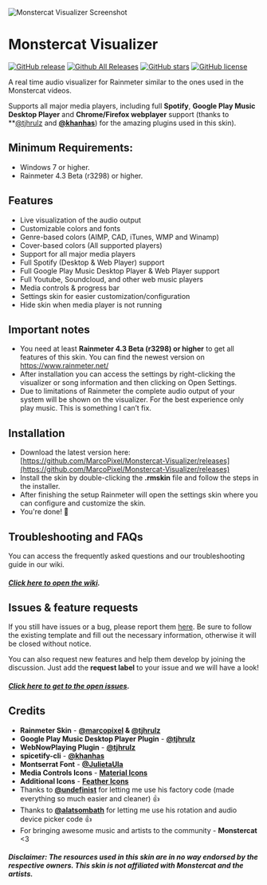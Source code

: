 ![Monstercat Visualizer Screenshot](https://i.imgur.com/cu1R235.png "Monstercat Visualizer Screenshot")


# Monstercat Visualizer
[![GitHub release](https://img.shields.io/github/release/MarcoPixel/Monstercat-Visualizer.svg?colorB=97CA00?label=version)](https://github.com/MarcoPixel/Monstercat-Visualizer/releases/latest) [![Github All Releases](https://img.shields.io/github/downloads/MarcoPixel/Monstercat-Visualizer/total.svg?colorB=97CA00)](https://github.com/MarcoPixel/Monstercat-Visualizer/releases) [![GitHub stars](https://img.shields.io/github/stars/MarcoPixel/Monstercat-Visualizer.svg?colorB=007EC6)](https://github.com/MarcoPixel/Monstercat-Visualizer/stargazers)  [![GitHub license](https://img.shields.io/badge/license-MIT-blue.svg)](https://raw.githubusercontent.com/MarcoPixel/Monstercat-Visualizer/master/LICENSE)

A real time audio visualizer for Rainmeter similar to the ones used in the Monstercat videos.

Supports all major media players, including full **Spotify**, **Google Play Music Desktop Player** and **Chrome/Firefox webplayer** support (thanks to **[@tjhrulz](https://github.com/tjhrulz) and **[@khanhas](https://github.com/khanhas)**)  for the amazing plugins used in this skin).

## Minimum Requirements:
 - Windows 7 or higher.
 - Rainmeter 4.3 Beta (r3298) or higher.

## Features

- Live visualization of the audio output
- Customizable colors and fonts
- Genre-based colors (AIMP, CAD, iTunes, WMP and Winamp)
- Cover-based colors (All supported players)
- Support for all major media players
- Full Spotify (Desktop & Web Player) support
- Full Google Play Music Desktop Player & Web Player support
- Full Youtube, Soundcloud, and other web music players
- Media controls & progress bar
- Settings skin for easier customization/configuration
- Hide skin when media player is not running

## Important notes


- You need at least **Rainmeter 4.3 Beta (r3298) or higher** to get all features of this skin. You can find the newest version on https://www.rainmeter.net/
- After installation you can access the settings by right-clicking the visualizer or song information and then clicking on Open Settings.
- Due to limitations of Rainmeter the complete audio output of your system will be shown on the visualizer. For the best experience only play music. This is something I can’t fix.

## Installation

* Download the latest version here: [https://github.com/MarcoPixel/Monstercat-Visualizer/releases](https://github.com/MarcoPixel/Monstercat-Visualizer/releases)
* Install the skin by double-clicking the **.rmskin** file and follow the steps in the installer.
* After finishing the setup Rainmeter will open the settings skin where you can configure and customize the skin.
* You're done! 🎉


## Troubleshooting and FAQs

You can access the frequently asked questions and our troubleshooting guide in our wiki.
##### [Click here to open the wiki](https://github.com/MarcoPixel/Monstercat-Visualizer/wiki).

## Issues & feature requests

If you still have issues or a bug, please report them [here](https://github.com/MarcoPixel/Monstercat-Visualizer/issues). Be sure to follow the existing template and fill out the necessary information, otherwise it will be closed without notice.

You can also request new features and help them develop by joining the discussion. Just add the **request label** to your issue and we will have a look!

##### [Click here to get to the open issues](https://github.com/MarcoPixel/Monstercat-Visualizer/issues).

## Credits

- **Rainmeter Skin** - **[@marcopixel](https://github.com/marcopixel) & [@tjhrulz](https://github.com/tjhrulz)**
- **Google Play Music Desktop Player Plugin** - **[@tjhrulz](https://github.com/tjhrulz/GPMDP-Plugin)**
- **WebNowPlaying Plugin** - **[@tjhrulz](https://github.com/tjhrulz/WebNowPlaying)**
- **spicetify-cli** - **[@khanhas](https://github.com/khanhas/spicetify-cli)**
- **Montserrat Font** - **[@JulietaUla](https://github.com/JulietaUla/Montserrat)**
- **Media Controls Icons** - **[Material Icons](https://material.io/icons/)**
- **Additional Icons** - **[Feather Icons](https://feathericons.com/)**
- Thanks to **[@undefinist](https://github.com/undefinist)** for letting me use his factory code (made everything so much easier and cleaner) :thumbsup:
- Thanks to **[@alatsombath](https://github.com/alatsombath)** for letting me use his rotation and audio device picker code :thumbsup:
- For bringing awesome music and artists to the community - **Monstercat** <3

##### Disclaimer: The resources used in this skin are in no way endorsed by the respective owners. This skin is not affiliated with Monstercat and the artists.
